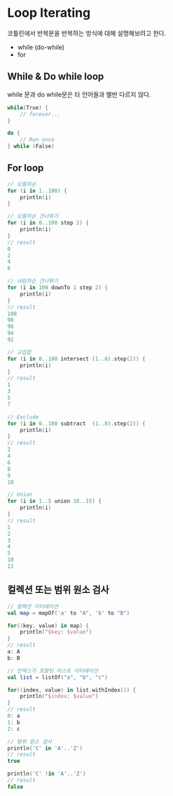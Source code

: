 # Loop Iterating

코틀린에서 반복문을 반복하는 방식에 대해 설명해보려고 한다.

- while (do-while)
- for

## While & Do while loop

while 문과 do while문은 타 언어들과 별반 다르지 않다.

```kotlin
while(True) {
    // forever...
}

do {
    // Run once
} while (False)
```

## For loop

```kotlin
// 오름차순
for (i in 1..100) {
    println(i)
}

// 오름차순 건너뛰기
for (i in 0..100 step 2) {
    println(i)
}
// result
0
2
4
6

// 내림차순 건너뛰기
for (i in 100 downTo 1 step 2) {
    println(i)
}
// result
100
98
96
94
92

// 교집합
for (i in 0..100 intersect (1..8).step(2)) {
    println(i)
}
// result
1
3
5
7

// Exclude
for (i in 0..100 subtract  (1..8).step(2)) {
    println(i)
}
// result
2
4
6
8
9
10

// Union
for (i in 1..5 union 10..15) {
    println(i)
}
// result
1
2
3
4
5
10
11
```

## 컬렉션 또는 범위 원소 검사

```kotlin
// 컬렉션 이터레이션
val map = mapOf('a' to "A", 'b' to "B")

for((key, value) in map) {
    println("$key: $value")
}
// result
a: A
b: B

// 인덱스가 포함된 리스트 이터레이션
val list = listOf("a", "b", "c")

for((index, value) in list.withIndex()) {
    println("$index: $value")
}
// result
0: a
1: b
2: c

// 범위 원소 검사
println('C' in 'A'..'Z')
// result
true

println('C' !in 'A'..'Z')
// result
false

```
